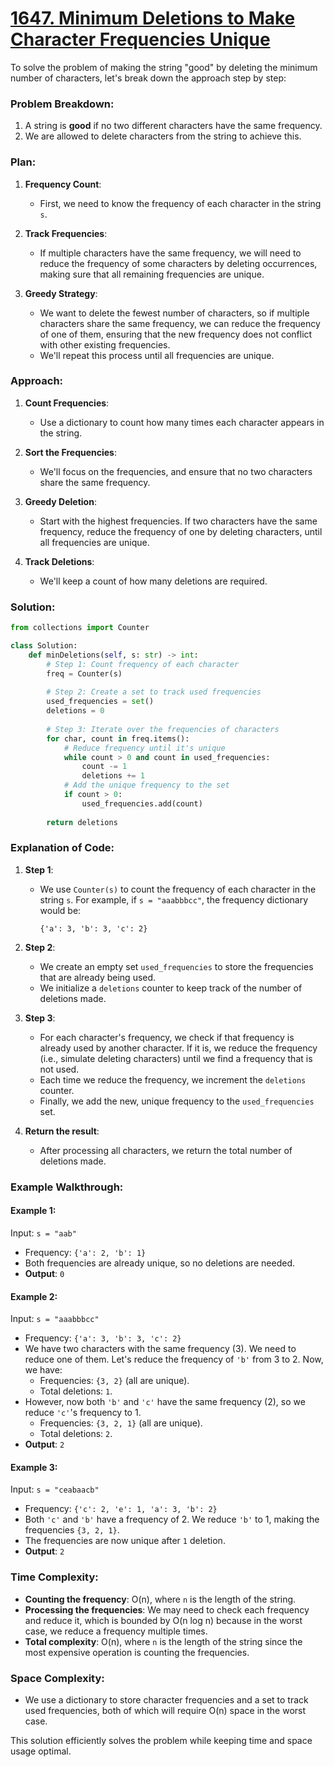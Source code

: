# [1647. Minimum Deletions to Make Character Frequencies Unique](https://leetcode.com/problems/minimum-deletions-to-make-character-frequencies-unique/description/)

To solve the problem of making the string "good" by deleting the minimum number of characters, let's break down the approach step by step:

### Problem Breakdown:
1. A string is **good** if no two different characters have the same frequency.
2. We are allowed to delete characters from the string to achieve this.

### Plan:
1. **Frequency Count**:
   - First, we need to know the frequency of each character in the string `s`.

2. **Track Frequencies**:
   - If multiple characters have the same frequency, we will need to reduce the frequency of some characters by deleting occurrences, making sure that all remaining frequencies are unique.

3. **Greedy Strategy**:
   - We want to delete the fewest number of characters, so if multiple characters share the same frequency, we can reduce the frequency of one of them, ensuring that the new frequency does not conflict with other existing frequencies.
   - We'll repeat this process until all frequencies are unique.

### Approach:

1. **Count Frequencies**:
   - Use a dictionary to count how many times each character appears in the string.

2. **Sort the Frequencies**:
   - We'll focus on the frequencies, and ensure that no two characters share the same frequency.

3. **Greedy Deletion**:
   - Start with the highest frequencies. If two characters have the same frequency, reduce the frequency of one by deleting characters, until all frequencies are unique.

4. **Track Deletions**:
   - We'll keep a count of how many deletions are required.

### Solution:

```python
from collections import Counter

class Solution:
    def minDeletions(self, s: str) -> int:
        # Step 1: Count frequency of each character
        freq = Counter(s)
        
        # Step 2: Create a set to track used frequencies
        used_frequencies = set()
        deletions = 0
        
        # Step 3: Iterate over the frequencies of characters
        for char, count in freq.items():
            # Reduce frequency until it's unique
            while count > 0 and count in used_frequencies:
                count -= 1
                deletions += 1
            # Add the unique frequency to the set
            if count > 0:
                used_frequencies.add(count)
        
        return deletions
```

### Explanation of Code:

1. **Step 1**:
   - We use `Counter(s)` to count the frequency of each character in the string `s`. For example, if `s = "aaabbbcc"`, the frequency dictionary would be:
     ```
     {'a': 3, 'b': 3, 'c': 2}
     ```

2. **Step 2**:
   - We create an empty set `used_frequencies` to store the frequencies that are already being used.
   - We initialize a `deletions` counter to keep track of the number of deletions made.

3. **Step 3**:
   - For each character's frequency, we check if that frequency is already used by another character. If it is, we reduce the frequency (i.e., simulate deleting characters) until we find a frequency that is not used.
   - Each time we reduce the frequency, we increment the `deletions` counter.
   - Finally, we add the new, unique frequency to the `used_frequencies` set.

4. **Return the result**:
   - After processing all characters, we return the total number of deletions made.

### Example Walkthrough:

#### Example 1:
Input: `s = "aab"`

- Frequency: `{'a': 2, 'b': 1}`
- Both frequencies are already unique, so no deletions are needed.
- **Output**: `0`

#### Example 2:
Input: `s = "aaabbbcc"`

- Frequency: `{'a': 3, 'b': 3, 'c': 2}`
- We have two characters with the same frequency (3). We need to reduce one of them. Let's reduce the frequency of `'b'` from 3 to 2. Now, we have:
  - Frequencies: `{3, 2}` (all are unique).
  - Total deletions: `1`.
- However, now both `'b'` and `'c'` have the same frequency (2), so we reduce `'c'`'s frequency to 1.
  - Frequencies: `{3, 2, 1}` (all are unique).
  - Total deletions: `2`.
- **Output**: `2`

#### Example 3:
Input: `s = "ceabaacb"`

- Frequency: `{'c': 2, 'e': 1, 'a': 3, 'b': 2}`
- Both `'c'` and `'b'` have a frequency of 2. We reduce `'b'` to 1, making the frequencies `{3, 2, 1}`.
- The frequencies are now unique after `1` deletion.
- **Output**: `2`

### Time Complexity:
- **Counting the frequency**: O(n), where `n` is the length of the string.
- **Processing the frequencies**: We may need to check each frequency and reduce it, which is bounded by O(n log n) because in the worst case, we reduce a frequency multiple times.
- **Total complexity**: O(n), where `n` is the length of the string since the most expensive operation is counting the frequencies.

### Space Complexity:
- We use a dictionary to store character frequencies and a set to track used frequencies, both of which will require O(n) space in the worst case.

This solution efficiently solves the problem while keeping time and space usage optimal.

